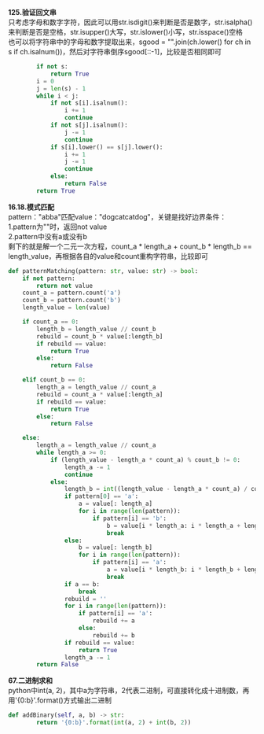 **125.验证回文串**</br>
只考虑字母和数字字符，因此可以用str.isdigit()来判断是否是数字，str.isalpha()来判断是否是空格，str.isupper()大写，str.islower()小写，str.isspace()空格</br>
也可以将字符串中的字母和数字提取出来，sgood = "".join(ch.lower() for ch in s if ch.isalnum())，然后对字符串倒序sgood[::-1]，比较是否相同即可</br>
```python
        if not s:
            return True
        i = 0
        j = len(s) - 1
        while i < j:
            if not s[i].isalnum():
                i += 1
                continue
            if not s[j].isalnum():
                j -= 1
                continue
            if s[i].lower() == s[j].lower():
                i += 1
                j -= 1
                continue
            else:
                return False
        return True
```
**16.18.模式匹配**</br>
pattern："abba"匹配value："dogcatcatdog"，关键是找好边界条件：</br>
1.pattern为""时，返回not value </br>
2.pattern中没有a或没有b </br>
剩下的就是解一个二元一次方程，count_a * length_a + count_b * length_b == length_value，再根据各自的value和count重构字符串，比较即可
```python
def patternMatching(pattern: str, value: str) -> bool:
    if not pattern:
        return not value
    count_a = pattern.count('a')
    count_b = pattern.count('b')
    length_value = len(value)

    if count_a == 0:
        length_b = length_value // count_b
        rebuild = count_b * value[:length_b]
        if rebuild == value:
            return True
        else:
            return False

    elif count_b == 0:
        length_a = length_value // count_a
        rebuild = count_a * value[:length_a]
        if rebuild == value:
            return True
        else:
            return False

    else:
        length_a = length_value // count_a
        while length_a >= 0:
            if (length_value - length_a * count_a) % count_b != 0:
                length_a -= 1
                continue
            else:
                length_b = int((length_value - length_a * count_a) / count_b)
                if pattern[0] == 'a':
                    a = value[: length_a]
                    for i in range(len(pattern)):
                        if pattern[i] == 'b':
                            b = value[i * length_a: i * length_a + length_b]
                            break
                else:
                    b = value[: length_b]
                    for i in range(len(pattern)):
                        if pattern[i] == 'a':
                            a = value[i * length_b: i * length_b + length_a]
                            break
                if a == b:
                    break
                rebuild = ''
                for i in range(len(pattern)):
                    if pattern[i] == 'a':
                        rebuild += a
                    else:
                        rebuild += b
                if rebuild == value:
                    return True
                length_a -= 1
        return False
```

**67.二进制求和**</br>
python中int(a, 2)，其中a为字符串，2代表二进制，可直接转化成十进制数，再用'{0:b}'.format()方式输出二进制</br>
```python
def addBinary(self, a, b) -> str:
        return '{0:b}'.format(int(a, 2) + int(b, 2))
```
